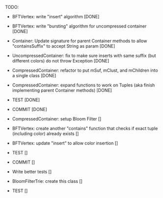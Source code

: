 TODO: 
- BFTVertex: write "insert" algorithm [DONE]
- BFTVertex: write "bursting" algorithm for uncompressed container [DONE]
- Container: Update signature for parent Container methods to allow "containsSuffix" to accept String as param [DONE]
- UncompressedContainer: fix to make sure inserts with same suffix (but different colors) do not throw Exception [DONE]
- CompressedContainer: refactor to put mSuf, mClust, and mChildren into a single class [DONE]
- CompressedContainer: expand functions to work on Tuples (aka finish implementing parent Container methods) [DONE]
- TEST [DONE]
- COMMIT [DONE]

- CompressedContainer: setup Bloom Filter []
- BFTVertex: create another "contains" function that checks if exact tuple (including color) already exists []
- BFTVertex: update "insert" to allow color insertion []
- TEST []
- COMMIT []

- Write better tests []
- BloomFilterTrie: create this class []
- TEST []